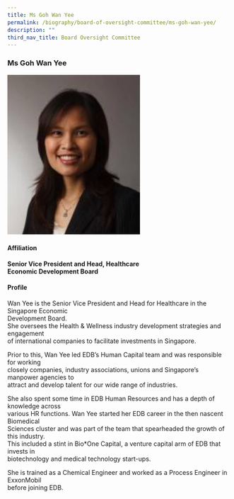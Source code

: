 ```yaml
---
title: Ms Goh Wan Yee
permalink: /biography/board-of-oversight-committee/ms-goh-wan-yee/
description: ""
third_nav_title: Board Oversight Committee
---
```

### Ms Goh Wan Yee

<img src="/images/Biography/Board%20of%20Oversight%20Committee/ms%20goh%20wan%20yee.jpg" style="width:300px">

<h4> Affiliation </h4>

<b>Senior Vice President and Head, Healthcare<br>
Economic Development Board</b>

<h4> Profile </h4>

Wan Yee is the Senior Vice President and Head for Healthcare in the Singapore Economic  
Development Board.  
She oversees the Health &amp; Wellness industry development strategies and engagement  
of international companies to facilitate investments in Singapore.

Prior to this, Wan Yee led EDB’s Human Capital team and was responsible for working  
closely companies, industry associations, unions and Singapore’s manpower agencies to  
attract and develop talent for our wide range of industries.

She also spent some time in EDB Human Resources and has a depth of knowledge across  
various HR functions. Wan Yee started her EDB career in the then nascent Biomedical  
Sciences cluster and was part of the team that spearheaded the growth of this industry.  
This included a stint in Bio\*One Capital, a venture capital arm of EDB that invests in  
biotechnology and medical technology start-ups.

She is trained as a Chemical Engineer and worked as a Process Engineer in ExxonMobil  
before joining EDB.